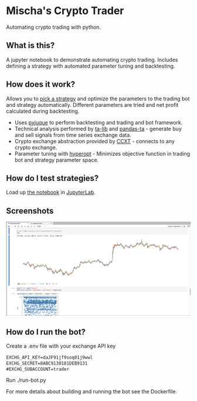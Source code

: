 # Mischa's Crypto Trader
Automating crypto trading with python.

## What is this?
A jupyter notebook to demonstrate automating crypto trading. Includes defining a strategy with automated parameter tuning and backtesting.

## How does it work?
Allows you to [pick a strategy](https://github.com/twopirllc/pandas-ta/blob/main/examples/PandasTA_Strategy_Examples.ipynb) and optimize the parameters to the trading bot and strategy automatically. Different parameters are tried and net profit calculated during backtesting.

* Uses [pyjuque](https://github.com/tudorelu/pyjuque) to perform backtesting and trading and bot framework.
* Technical analysis performed by [ta-lib](https://www.ta-lib.org/) and [pandas-ta](https://github.com/twopirllc/pandas-ta/) - generate buy and sell signals from time series exchange data.
* Crypto exchange abstraction provided by [CCXT](https://ccxt.readthedocs.io/en/latest/) - connects to any crypto exchange.
* Parameter tuning with [hyperopt](https://github.com/hyperopt/hyperopt/) - Minimizes objective function in trading bot and strategy parameter space.

## How do I test strategies? 
Load up [the notebook](Yahoozee.ipynb) in [JupyterLab](https://jupyterlab.readthedocs.io/en/stable/).

## Screenshots
![backtesting](backtest.png)

## How do I run the bot?
Create a .env file with your exchange API key
```env
EXCHG_API_KEY=daJF91jf9soq01j9wwl
EXCHG_SECRET=8ABC9130181DEB9131
#EXCHG_SUBACCOUNT=trader
```

Run ./run-bot.py

For more details about building and running the bot see the Dockerfile.
